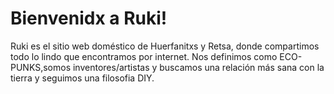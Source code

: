 # Bienvenidx a Ruki!

Ruki es el sitio web doméstico de Huerfanitxs y Retsa, donde compartimos todo lo lindo que encontramos por internet.
Nos definimos como ECO-PUNKS,somos inventores/artistas y buscamos una relación más sana con la tierra y seguimos una filosofia DIY.
